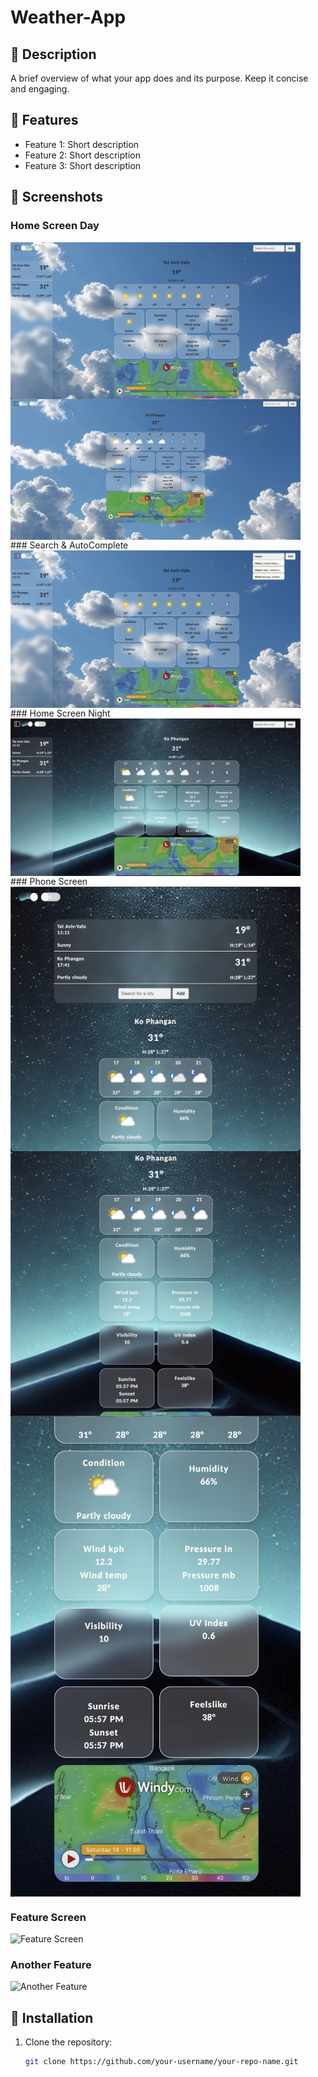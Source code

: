 # Weather-App

## 📖 Description
A brief overview of what your app does and its purpose. Keep it concise and engaging.

## 🌟 Features
- Feature 1: Short description
- Feature 2: Short description
- Feature 3: Short description

## 📸 Screenshots
### Home Screen Day
<div style="display: flex; gap: 10px;">
  <img src="https://github.com/NoamRadiano/Weather-App/blob/main/weatherProjectScreenshots/Screenshot%202024-12-14%20at%2011.05.45.jpeg" alt="Screenshot 2" width="92%" />
  </div>
<div style="display: flex; gap: 10px;">
  <img src="weatherProjectScreenshots/Screenshot 2024-12-14 at 14.28.05.jpeg" alt="Screenshot 1" width="92%" />
</div>
### Search & AutoComplete
<div style="display: flex; gap: 10px;">
  <img src="weatherProjectScreenshots/Screenshot 2024-12-14 at 11.05.32.jpeg" alt="Screenshot 2" width="92%" />
  </div>
### Home Screen Night
<div style="display: flex; gap: 10px;">
  <img src="weatherProjectScreenshots/Screenshot 2024-12-14 at 11.06.13.jpeg" alt="Screenshot 2" width="92%" />
  </div>
### Phone Screen
<div style="display: flex; gap: 10px;">
  <img src="weatherProjectScreenshots/Screenshot 2024-12-14 at 11.06.36.jpeg" alt="Screenshot 2" width="92%" />
  </div>
  <div style="display: flex; gap: 10px;">
  <img src="weatherProjectScreenshots/Screenshot 2024-12-14 at 11.06.42.jpeg" alt="Screenshot 2" width="92%" />
  </div>
    <div style="display: flex; gap: 10px;">
  <img src="weatherProjectScreenshots/Screenshot 2024-12-14 at 11.06.56.jpeg" alt="Screenshot 2" width="92%" />
  </div>

### Feature Screen
![Feature Screen](path_to_image2)
### Another Feature
![Another Feature](path_to_image3)

## 🚀 Installation
1. Clone the repository:
   ```bash
   git clone https://github.com/your-username/your-repo-name.git
